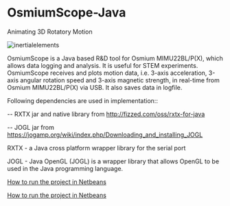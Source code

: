 # OsmiumScope-Java

Animating 3D Rotatory Motion

![inertialelements](https://user-images.githubusercontent.com/36266217/46538828-9dbe9380-c8d2-11e8-9444-5e39088b43ec.gif)

OsmiumScope is a Java based R&D tool for Osmium MIMU22BL/P(X), which allows data logging and analysis. It is useful for STEM experiments. OsmiumScope receives and plots motion data, i.e. 3-axis acceleration, 3-axis angular rotation speed and 3-axis magnetic strength, in real-time from Osmium MIMU22BL/P(X) via USB. It also saves data in logfile.

Following dependencies are used in implementation::

  -- RXTX jar and native library from http://fizzed.com/oss/rxtx-for-java
  
  -- JOGL jar from https://jogamp.org/wiki/index.php/Downloading_and_installing_JOGL

RXTX - a Java cross platform wrapper library for the serial port

JOGL - Java OpenGL (JOGL) is a wrapper library that allows OpenGL to be used in the Java programming language.

[How to run the project in Netbeans](https://github.com/inertialelements/OsmiumScope-Java/blob/master/How%20to%20run%20the%20project%20in%20Netbeans%20IDE.pdf)

[How to run the project in Netbeans](https://github.com/inertialelements/OsmiumScope-Java/blob/master/How%20to%20run%20the%20project%20in%20Eclipse%20IDE.pdf)

